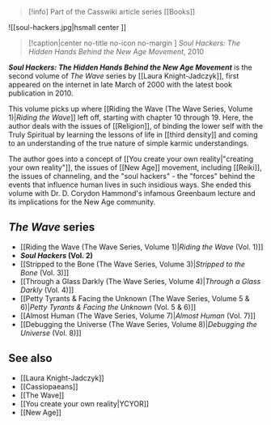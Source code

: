 > [!info] Part of the Casswiki article series [[Books]]

![[soul-hackers.jpg|hsmall center ]] 
> [!caption|center no-title no-icon no-margin ]
> _Soul Hackers: The Hidden Hands Behind the New Age Movement_, 2010

_**Soul Hackers: The Hidden Hands Behind the New Age Movement**_ is the second volume of _The Wave_ series by [[Laura Knight-Jadczyk]], first appeared on the internet in late March of 2000 with the latest book publication in 2010.

This volume picks up where [[Riding the Wave (The Wave Series, Volume 1)|_Riding the Wave_]] left off, starting with chapter 10 through 19. Here, the author deals with the issues of [[Religion]], of binding the lower self with the Truly Spiritual by learning the lessons of life in [[third density]] and coming to an understanding of the true nature of simple karmic understandings.

The author goes into a concept of [[You create your own reality|"creating your own reality"]], the issues of [[New Age]] movement, including [[Reiki]], the issues of channeling, and the "soul hackers" - the "forces" behind the events that influence human lives in such insidious ways. She ended this volume with Dr. D. Corydon Hammond's infamous Greenbaum lecture and its implications for the New Age community.

_The Wave_ series
-----------------

*   [[Riding the Wave (The Wave Series, Volume 1)|_Riding the Wave_ (Vol. 1)]]
*   **_Soul Hackers_ (Vol. 2)**
*   [[Stripped to the Bone (The Wave Series, Volume 3)|_Stripped to the Bone_ (Vol. 3)]]
*   [[Through a Glass Darkly (The Wave Series, Volume 4)|_Through a Glass Darkly_ (Vol. 4)]]
*   [[Petty Tyrants & Facing the Unknown (The Wave Series, Volume 5 & 6)|_Petty Tyrants & Facing the Unknown_ (Vol. 5 & 6)]]
*   [[Almost Human (The Wave Series, Volume 7)|_Almost Human_ (Vol. 7)]]
*   [[Debugging the Universe (The Wave Series, Volume 8)|_Debugging the Universe_ (Vol. 8)]]

See also
--------

*   [[Laura Knight-Jadczyk]]
*   [[Cassiopaeans]]
*   [[The Wave]]
*   [[You create your own reality|YCYOR]]
*   [[New Age]]